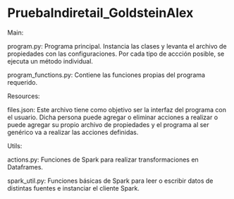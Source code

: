 # PruebaIndiretail_GoldsteinAlex

Main:

program.py: Programa principal. Instancia las clases y levanta el archivo de propiedades con las configuraciones. Por cada tipo de accción posible, se ejecuta un método individual.

program_functions.py: Contiene las funciones propias del programa requerido.

Resources:

files.json: Este archivo tiene como objetivo ser la interfaz del programa con el usuario. Dicha persona puede agregar o eliminar acciones a realizar o puede agregar su propio archivo de propiedades y el programa al ser genérico va a realizar las acciones definidas.

Utils:

actions.py: Funciones de Spark para realizar transformaciones en Dataframes.

spark_util.py: Funciones básicas de Spark para leer o escribir datos de distintas fuentes e instanciar el cliente Spark.
